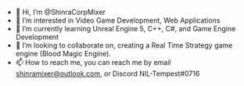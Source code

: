 - 👋 Hi, I’m @ShinraCorpMixer
- 👀 I’m interested in Video Game Development, Web Applications
- 🌱 I’m currently learning Unreal Engine 5, C++, C#, and Game Engine Development
- 💞️ I’m looking to collaborate on, creating a Real Time Strategy game engine (Blood Magic Engine).
- 📫 How to reach me, you can reach me by email shinramixer@outlook.com, or Discord NIL-Tempest#0716

<!---
ShinraCorpMixer/ShinraCorpMixer is a ✨ special ✨ repository because its `README.md` (this file) appears on your GitHub profile.
You can click the Preview link to take a look at your changes.
--->
